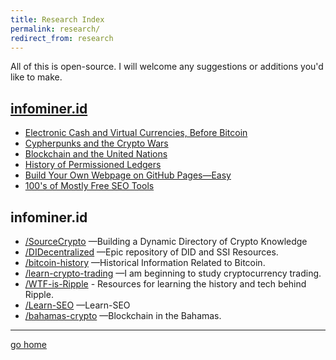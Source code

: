 ```yaml
---
title: Research Index
permalink: research/
redirect_from: research
---
```


All of this is open-source. I will welcome any suggestions or additions you'd like to make.

## [infominer.id](https://infominer.id) 

* [Electronic Cash and Virtual Currencies, Before Bitcoin](/blockchain/electronic-cash)
* [Cypherpunks and the Crypto Wars](/blockchain/cypherpunks)
* [Blockchain and the United Nations](/blockchain/UnitedNations)
* [History of Permissioned Ledgers](/blockchain/permissioned)
* [Build Your Own Webpage on GitHub Pages—Easy](/web-work/notes-on-github-pages)
* [100's of Mostly Free SEO Tools](/web-work/seo-tools)

## infominer.id

* [/SourceCrypto](https://infominer.id/SourceCrypto) —Building a Dynamic Directory of Crypto Knowledge
* [/DIDecentralized](https://infominer.id/DIDecentralized) —Epic repository of DID and SSI Resources.
* [/bitcoin-history](https://infominer.id/bitcoin-history) —Historical Information Related to Bitcoin.
* [/learn-crypto-trading](https://infominer.id/learn-crypto-trading) —I am beginning to study cryptocurrency trading.
* [/WTF-is-Ripple](https://github.com/infominer33/WTF-is-Ripple) - Resources for learning the history and tech behind Ripple. 
* [/Learn-SEO](https://github.com/infominer33/Learn-SEO) —Learn-SEO
* [/bahamas-crypto](https://github.com/infominer33/bahamas-crypto) —Blockchain in the Bahamas.

---

[go home](https://infominer.id)